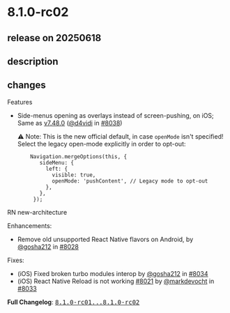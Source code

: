 # 8.1.0-rc02

## release on 20250618

## description

## changes

Features

* Side-menus opening as overlays instead of screen-pushing, on iOS; Same as <a href="https://github.com/wix/react-native-navigation/releases/tag/7.48.0">v7.48.0</a> (<a class="user-mention notranslate" data-hovercard-type="user" data-hovercard-url="/users/d4vidi/hovercard" data-octo-click="hovercard-link-click" data-octo-dimensions="link_type:self" href="https://github.com/d4vidi">@d4vidi</a> in <a class="issue-link js-issue-link" data-error-text="Failed to load title" data-id="3113226337" data-permission-text="Title is private" data-url="https://github.com/wix/react-native-navigation/issues/8038" data-hovercard-type="pull_request" data-hovercard-url="/wix/react-native-navigation/pull/8038/hovercard" href="https://github.com/wix/react-native-navigation/pull/8038">#8038</a>)

  :warning: Note: This is the new official default, in case <code>openMode</code> isn't specified! Select the legacy open-mode explicitly in order to opt-out:

          Navigation.mergeOptions(this, {
             sideMenu: {
               left: {
                 visible: true,
                 openMode: 'pushContent', // Legacy mode to opt-out
               },
             },
           });

RN new-architecture

Enhancements:

* Remove old unsupported React Native flavors on Android, by <a class="user-mention notranslate" data-hovercard-type="user" data-hovercard-url="/users/gosha212/hovercard" data-octo-click="hovercard-link-click" data-octo-dimensions="link_type:self" href="https://github.com/gosha212">@gosha212</a> in <a class="issue-link js-issue-link" data-error-text="Failed to load title" data-id="3082942962" data-permission-text="Title is private" data-url="https://github.com/wix/react-native-navigation/issues/8028" data-hovercard-type="pull_request" data-hovercard-url="/wix/react-native-navigation/pull/8028/hovercard" href="https://github.com/wix/react-native-navigation/pull/8028">#8028</a>

Fixes:

* (iOS) Fixed broken turbo modules interop by <a class="user-mention notranslate" data-hovercard-type="user" data-hovercard-url="/users/gosha212/hovercard" data-octo-click="hovercard-link-click" data-octo-dimensions="link_type:self" href="https://github.com/gosha212">@gosha212</a> in <a class="issue-link js-issue-link" data-error-text="Failed to load title" data-id="3100386223" data-permission-text="Title is private" data-url="https://github.com/wix/react-native-navigation/issues/8034" data-hovercard-type="pull_request" data-hovercard-url="/wix/react-native-navigation/pull/8034/hovercard" href="https://github.com/wix/react-native-navigation/pull/8034">#8034</a>
* (iOS) React Native Reload is not working <a class="issue-link js-issue-link" data-error-text="Failed to load title" data-id="3065231470" data-permission-text="Title is private" data-url="https://github.com/wix/react-native-navigation/issues/8021" data-hovercard-type="issue" data-hovercard-url="/wix/react-native-navigation/issues/8021/hovercard" href="https://github.com/wix/react-native-navigation/issues/8021">#8021</a> by <a class="user-mention notranslate" data-hovercard-type="user" data-hovercard-url="/users/markdevocht/hovercard" data-octo-click="hovercard-link-click" data-octo-dimensions="link_type:self" href="https://github.com/markdevocht">@markdevocht</a> in <a class="issue-link js-issue-link" data-error-text="Failed to load title" data-id="3099566670" data-permission-text="Title is private" data-url="https://github.com/wix/react-native-navigation/issues/8033" data-hovercard-type="pull_request" data-hovercard-url="/wix/react-native-navigation/pull/8033/hovercard" href="https://github.com/wix/react-native-navigation/pull/8033">#8033</a>

<strong>Full Changelog</strong>: <a class="commit-link" href="https://github.com/wix/react-native-navigation/compare/8.1.0-rc01...8.1.0-rc02"><tt>8.1.0-rc01...8.1.0-rc02</tt></a>

